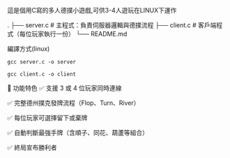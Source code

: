 這是個用C寫的多人德撲小遊戲,可供3-4人遊玩在LINUX下運作 

.
├── server.c      # 主程式：負責伺服器邏輯與德撲流程
├── client.c      # 客戶端程式（每位玩家執行一份）
└── README.md

編譯方式(linux)
```
gcc server.c -o server

gcc client.c -o client

```
🚀 功能特色
✅ 支援 3 或 4 位玩家同時連線

✅ 完整德州撲克發牌流程（Flop、Turn、River）

✅ 每位玩家可選擇留下或棄牌

✅ 自動判斷最強手牌（含順子、同花、葫蘆等組合）

✅ 終局宣布勝利者
